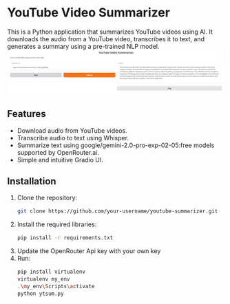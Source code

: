 # YouTube Video Summarizer

This is a Python application that summarizes YouTube videos using AI. It downloads the audio from a YouTube video, transcribes it to text, and generates a summary using a pre-trained NLP model.
![Screenshot](screenshot.png)

## Features

- Download audio from YouTube videos.
- Transcribe audio to text using Whisper.
- Summarize text using google/gemini-2.0-pro-exp-02-05:free models supported by OpenRouter.ai.
- Simple and intuitive Gradio UI.

## Installation

1. Clone the repository:
   ```bash
   git clone https://github.com/your-username/youtube-summarizer.git
   ```
2. Install the required libraries:
   ```bash
   pip install -r requirements.txt
   ```
3. Update the OpenRouter Api key with your own key
4. Run:
   ```bash
   pip install virtualenv 
   virtualenv my_env
   .\my_env\Scripts\activate
   python ytsum.py
   ```
